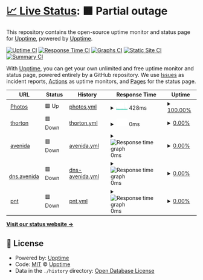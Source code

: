 # [📈 Live Status](https://demo.upptime.js.org): <!--live status--> **🟧 Partial outage**

This repository contains the open-source uptime monitor and status page for [Upptime](https://upptime.js.org), powered by [Upptime](https://github.com/upptime/upptime).

[![Uptime CI](https://github.com/truongsinh/upptime.truongsinh.pro/workflows/Uptime%20CI/badge.svg)](https://github.com/truongsinh/upptime.truongsinh.pro/actions?query=workflow%3A%22Uptime+CI%22)
[![Response Time CI](https://github.com/truongsinh/upptime.truongsinh.pro/workflows/Response%20Time%20CI/badge.svg)](https://github.com/truongsinh/upptime.truongsinh.pro/actions?query=workflow%3A%22Response+Time+CI%22)
[![Graphs CI](https://github.com/truongsinh/upptime.truongsinh.pro/workflows/Graphs%20CI/badge.svg)](https://github.com/truongsinh/upptime.truongsinh.pro/actions?query=workflow%3A%22Graphs+CI%22)
[![Static Site CI](https://github.com/truongsinh/upptime.truongsinh.pro/workflows/Static%20Site%20CI/badge.svg)](https://github.com/truongsinh/upptime.truongsinh.pro/actions?query=workflow%3A%22Static+Site+CI%22)
[![Summary CI](https://github.com/truongsinh/upptime.truongsinh.pro/workflows/Summary%20CI/badge.svg)](https://github.com/truongsinh/upptime.truongsinh.pro/actions?query=workflow%3A%22Summary+CI%22)

With [Upptime](https://upptime.js.org), you can get your own unlimited and free uptime monitor and status page, powered entirely by a GitHub repository. We use [Issues](https://github.com/upptime/upptime/issues) as incident reports, [Actions](https://github.com/truongsinh/upptime.truongsinh.pro/actions) as uptime monitors, and [Pages](https://demo.upptime.js.org) for the status page.

<!--start: status pages-->
<!-- This summary is generated by Upptime (https://github.com/upptime/upptime) -->
<!-- Do not edit this manually, your changes will be overwritten -->
<!-- prettier-ignore -->
| URL | Status | History | Response Time | Uptime |
| --- | ------ | ------- | ------------- | ------ |
| <img alt="" src="https://icons.duckduckgo.com/ip3/photos.truongsinh.pro.ico" height="13"> [Photos](https://photos.truongsinh.pro) | 🟩 Up | [photos.yml](https://github.com/truongsinh/upptime.truongsinh.pro/commits/HEAD/history/photos.yml) | <details><summary><img alt="Response time graph" src="./graphs/photos/response-time-week.png" height="20"> 428ms</summary><br><a href="https://upptime.truongsinh.pro/history/photos"><img alt="Response time 371" src="https://img.shields.io/endpoint?url=https%3A%2F%2Fraw.githubusercontent.com%2Ftruongsinh%2Fupptime.truongsinh.pro%2FHEAD%2Fapi%2Fphotos%2Fresponse-time.json"></a><br><a href="https://upptime.truongsinh.pro/history/photos"><img alt="24-hour response time 825" src="https://img.shields.io/endpoint?url=https%3A%2F%2Fraw.githubusercontent.com%2Ftruongsinh%2Fupptime.truongsinh.pro%2FHEAD%2Fapi%2Fphotos%2Fresponse-time-day.json"></a><br><a href="https://upptime.truongsinh.pro/history/photos"><img alt="7-day response time 428" src="https://img.shields.io/endpoint?url=https%3A%2F%2Fraw.githubusercontent.com%2Ftruongsinh%2Fupptime.truongsinh.pro%2FHEAD%2Fapi%2Fphotos%2Fresponse-time-week.json"></a><br><a href="https://upptime.truongsinh.pro/history/photos"><img alt="30-day response time 351" src="https://img.shields.io/endpoint?url=https%3A%2F%2Fraw.githubusercontent.com%2Ftruongsinh%2Fupptime.truongsinh.pro%2FHEAD%2Fapi%2Fphotos%2Fresponse-time-month.json"></a><br><a href="https://upptime.truongsinh.pro/history/photos"><img alt="1-year response time 370" src="https://img.shields.io/endpoint?url=https%3A%2F%2Fraw.githubusercontent.com%2Ftruongsinh%2Fupptime.truongsinh.pro%2FHEAD%2Fapi%2Fphotos%2Fresponse-time-year.json"></a></details> | <details><summary><a href="https://upptime.truongsinh.pro/history/photos">100.00%</a></summary><a href="https://upptime.truongsinh.pro/history/photos"><img alt="All-time uptime 82.43%" src="https://img.shields.io/endpoint?url=https%3A%2F%2Fraw.githubusercontent.com%2Ftruongsinh%2Fupptime.truongsinh.pro%2FHEAD%2Fapi%2Fphotos%2Fuptime.json"></a><br><a href="https://upptime.truongsinh.pro/history/photos"><img alt="24-hour uptime 100.00%" src="https://img.shields.io/endpoint?url=https%3A%2F%2Fraw.githubusercontent.com%2Ftruongsinh%2Fupptime.truongsinh.pro%2FHEAD%2Fapi%2Fphotos%2Fuptime-day.json"></a><br><a href="https://upptime.truongsinh.pro/history/photos"><img alt="7-day uptime 100.00%" src="https://img.shields.io/endpoint?url=https%3A%2F%2Fraw.githubusercontent.com%2Ftruongsinh%2Fupptime.truongsinh.pro%2FHEAD%2Fapi%2Fphotos%2Fuptime-week.json"></a><br><a href="https://upptime.truongsinh.pro/history/photos"><img alt="30-day uptime 99.96%" src="https://img.shields.io/endpoint?url=https%3A%2F%2Fraw.githubusercontent.com%2Ftruongsinh%2Fupptime.truongsinh.pro%2FHEAD%2Fapi%2Fphotos%2Fuptime-month.json"></a><br><a href="https://upptime.truongsinh.pro/history/photos"><img alt="1-year uptime 65.95%" src="https://img.shields.io/endpoint?url=https%3A%2F%2Fraw.githubusercontent.com%2Ftruongsinh%2Fupptime.truongsinh.pro%2FHEAD%2Fapi%2Fphotos%2Fuptime-year.json"></a></details>
| <img alt="" src="https://icons.duckduckgo.com/ip3/photos.thornton.truongsinh.pro.ico" height="13"> [thorton](https://photos.thornton.truongsinh.pro) | 🟥 Down | [thorton.yml](https://github.com/truongsinh/upptime.truongsinh.pro/commits/HEAD/history/thorton.yml) | <details><summary><img alt="Response time graph" src="./graphs/thorton/response-time-week.png" height="20"> 0ms</summary><br><a href="https://upptime.truongsinh.pro/history/thorton"><img alt="Response time 277" src="https://img.shields.io/endpoint?url=https%3A%2F%2Fraw.githubusercontent.com%2Ftruongsinh%2Fupptime.truongsinh.pro%2FHEAD%2Fapi%2Fthorton%2Fresponse-time.json"></a><br><a href="https://upptime.truongsinh.pro/history/thorton"><img alt="24-hour response time 0" src="https://img.shields.io/endpoint?url=https%3A%2F%2Fraw.githubusercontent.com%2Ftruongsinh%2Fupptime.truongsinh.pro%2FHEAD%2Fapi%2Fthorton%2Fresponse-time-day.json"></a><br><a href="https://upptime.truongsinh.pro/history/thorton"><img alt="7-day response time 0" src="https://img.shields.io/endpoint?url=https%3A%2F%2Fraw.githubusercontent.com%2Ftruongsinh%2Fupptime.truongsinh.pro%2FHEAD%2Fapi%2Fthorton%2Fresponse-time-week.json"></a><br><a href="https://upptime.truongsinh.pro/history/thorton"><img alt="30-day response time 0" src="https://img.shields.io/endpoint?url=https%3A%2F%2Fraw.githubusercontent.com%2Ftruongsinh%2Fupptime.truongsinh.pro%2FHEAD%2Fapi%2Fthorton%2Fresponse-time-month.json"></a><br><a href="https://upptime.truongsinh.pro/history/thorton"><img alt="1-year response time 277" src="https://img.shields.io/endpoint?url=https%3A%2F%2Fraw.githubusercontent.com%2Ftruongsinh%2Fupptime.truongsinh.pro%2FHEAD%2Fapi%2Fthorton%2Fresponse-time-year.json"></a></details> | <details><summary><a href="https://upptime.truongsinh.pro/history/thorton">0.00%</a></summary><a href="https://upptime.truongsinh.pro/history/thorton"><img alt="All-time uptime 75.85%" src="https://img.shields.io/endpoint?url=https%3A%2F%2Fraw.githubusercontent.com%2Ftruongsinh%2Fupptime.truongsinh.pro%2FHEAD%2Fapi%2Fthorton%2Fuptime.json"></a><br><a href="https://upptime.truongsinh.pro/history/thorton"><img alt="24-hour uptime 0.00%" src="https://img.shields.io/endpoint?url=https%3A%2F%2Fraw.githubusercontent.com%2Ftruongsinh%2Fupptime.truongsinh.pro%2FHEAD%2Fapi%2Fthorton%2Fuptime-day.json"></a><br><a href="https://upptime.truongsinh.pro/history/thorton"><img alt="7-day uptime 0.00%" src="https://img.shields.io/endpoint?url=https%3A%2F%2Fraw.githubusercontent.com%2Ftruongsinh%2Fupptime.truongsinh.pro%2FHEAD%2Fapi%2Fthorton%2Fuptime-week.json"></a><br><a href="https://upptime.truongsinh.pro/history/thorton"><img alt="30-day uptime 1.38%" src="https://img.shields.io/endpoint?url=https%3A%2F%2Fraw.githubusercontent.com%2Ftruongsinh%2Fupptime.truongsinh.pro%2FHEAD%2Fapi%2Fthorton%2Fuptime-month.json"></a><br><a href="https://upptime.truongsinh.pro/history/thorton"><img alt="1-year uptime 53.07%" src="https://img.shields.io/endpoint?url=https%3A%2F%2Fraw.githubusercontent.com%2Ftruongsinh%2Fupptime.truongsinh.pro%2FHEAD%2Fapi%2Fthorton%2Fuptime-year.json"></a></details>
| <img alt="" src="https://icons.duckduckgo.com/ip3/photos.avenida.truongsinh.pro.ico" height="13"> [avenida](https://photos.avenida.truongsinh.pro) | 🟥 Down | [avenida.yml](https://github.com/truongsinh/upptime.truongsinh.pro/commits/HEAD/history/avenida.yml) | <details><summary><img alt="Response time graph" src="./graphs/avenida/response-time-week.png" height="20"> 0ms</summary><br><a href="https://upptime.truongsinh.pro/history/avenida"><img alt="Response time 0" src="https://img.shields.io/endpoint?url=https%3A%2F%2Fraw.githubusercontent.com%2Ftruongsinh%2Fupptime.truongsinh.pro%2FHEAD%2Fapi%2Favenida%2Fresponse-time.json"></a><br><a href="https://upptime.truongsinh.pro/history/avenida"><img alt="24-hour response time 0" src="https://img.shields.io/endpoint?url=https%3A%2F%2Fraw.githubusercontent.com%2Ftruongsinh%2Fupptime.truongsinh.pro%2FHEAD%2Fapi%2Favenida%2Fresponse-time-day.json"></a><br><a href="https://upptime.truongsinh.pro/history/avenida"><img alt="7-day response time 0" src="https://img.shields.io/endpoint?url=https%3A%2F%2Fraw.githubusercontent.com%2Ftruongsinh%2Fupptime.truongsinh.pro%2FHEAD%2Fapi%2Favenida%2Fresponse-time-week.json"></a><br><a href="https://upptime.truongsinh.pro/history/avenida"><img alt="30-day response time 0" src="https://img.shields.io/endpoint?url=https%3A%2F%2Fraw.githubusercontent.com%2Ftruongsinh%2Fupptime.truongsinh.pro%2FHEAD%2Fapi%2Favenida%2Fresponse-time-month.json"></a><br><a href="https://upptime.truongsinh.pro/history/avenida"><img alt="1-year response time 0" src="https://img.shields.io/endpoint?url=https%3A%2F%2Fraw.githubusercontent.com%2Ftruongsinh%2Fupptime.truongsinh.pro%2FHEAD%2Fapi%2Favenida%2Fresponse-time-year.json"></a></details> | <details><summary><a href="https://upptime.truongsinh.pro/history/avenida">0.00%</a></summary><a href="https://upptime.truongsinh.pro/history/avenida"><img alt="All-time uptime 11.90%" src="https://img.shields.io/endpoint?url=https%3A%2F%2Fraw.githubusercontent.com%2Ftruongsinh%2Fupptime.truongsinh.pro%2FHEAD%2Fapi%2Favenida%2Fuptime.json"></a><br><a href="https://upptime.truongsinh.pro/history/avenida"><img alt="24-hour uptime 0.00%" src="https://img.shields.io/endpoint?url=https%3A%2F%2Fraw.githubusercontent.com%2Ftruongsinh%2Fupptime.truongsinh.pro%2FHEAD%2Fapi%2Favenida%2Fuptime-day.json"></a><br><a href="https://upptime.truongsinh.pro/history/avenida"><img alt="7-day uptime 0.00%" src="https://img.shields.io/endpoint?url=https%3A%2F%2Fraw.githubusercontent.com%2Ftruongsinh%2Fupptime.truongsinh.pro%2FHEAD%2Fapi%2Favenida%2Fuptime-week.json"></a><br><a href="https://upptime.truongsinh.pro/history/avenida"><img alt="30-day uptime 1.38%" src="https://img.shields.io/endpoint?url=https%3A%2F%2Fraw.githubusercontent.com%2Ftruongsinh%2Fupptime.truongsinh.pro%2FHEAD%2Fapi%2Favenida%2Fuptime-month.json"></a><br><a href="https://upptime.truongsinh.pro/history/avenida"><img alt="1-year uptime 0.00%" src="https://img.shields.io/endpoint?url=https%3A%2F%2Fraw.githubusercontent.com%2Ftruongsinh%2Fupptime.truongsinh.pro%2FHEAD%2Fapi%2Favenida%2Fuptime-year.json"></a></details>
| <img alt="" src="https://icons.duckduckgo.com/ip3/dns.avenida.truongsinh.pro.ico" height="13"> [dns.avenida](https://dns.avenida.truongsinh.pro/ready) | 🟥 Down | [dns-avenida.yml](https://github.com/truongsinh/upptime.truongsinh.pro/commits/HEAD/history/dns-avenida.yml) | <details><summary><img alt="Response time graph" src="./graphs/dns-avenida/response-time-week.png" height="20"> 0ms</summary><br><a href="https://upptime.truongsinh.pro/history/dns-avenida"><img alt="Response time 0" src="https://img.shields.io/endpoint?url=https%3A%2F%2Fraw.githubusercontent.com%2Ftruongsinh%2Fupptime.truongsinh.pro%2FHEAD%2Fapi%2Fdns-avenida%2Fresponse-time.json"></a><br><a href="https://upptime.truongsinh.pro/history/dns-avenida"><img alt="24-hour response time 0" src="https://img.shields.io/endpoint?url=https%3A%2F%2Fraw.githubusercontent.com%2Ftruongsinh%2Fupptime.truongsinh.pro%2FHEAD%2Fapi%2Fdns-avenida%2Fresponse-time-day.json"></a><br><a href="https://upptime.truongsinh.pro/history/dns-avenida"><img alt="7-day response time 0" src="https://img.shields.io/endpoint?url=https%3A%2F%2Fraw.githubusercontent.com%2Ftruongsinh%2Fupptime.truongsinh.pro%2FHEAD%2Fapi%2Fdns-avenida%2Fresponse-time-week.json"></a><br><a href="https://upptime.truongsinh.pro/history/dns-avenida"><img alt="30-day response time 0" src="https://img.shields.io/endpoint?url=https%3A%2F%2Fraw.githubusercontent.com%2Ftruongsinh%2Fupptime.truongsinh.pro%2FHEAD%2Fapi%2Fdns-avenida%2Fresponse-time-month.json"></a><br><a href="https://upptime.truongsinh.pro/history/dns-avenida"><img alt="1-year response time 0" src="https://img.shields.io/endpoint?url=https%3A%2F%2Fraw.githubusercontent.com%2Ftruongsinh%2Fupptime.truongsinh.pro%2FHEAD%2Fapi%2Fdns-avenida%2Fresponse-time-year.json"></a></details> | <details><summary><a href="https://upptime.truongsinh.pro/history/dns-avenida">0.00%</a></summary><a href="https://upptime.truongsinh.pro/history/dns-avenida"><img alt="All-time uptime 7.30%" src="https://img.shields.io/endpoint?url=https%3A%2F%2Fraw.githubusercontent.com%2Ftruongsinh%2Fupptime.truongsinh.pro%2FHEAD%2Fapi%2Fdns-avenida%2Fuptime.json"></a><br><a href="https://upptime.truongsinh.pro/history/dns-avenida"><img alt="24-hour uptime 0.00%" src="https://img.shields.io/endpoint?url=https%3A%2F%2Fraw.githubusercontent.com%2Ftruongsinh%2Fupptime.truongsinh.pro%2FHEAD%2Fapi%2Fdns-avenida%2Fuptime-day.json"></a><br><a href="https://upptime.truongsinh.pro/history/dns-avenida"><img alt="7-day uptime 0.00%" src="https://img.shields.io/endpoint?url=https%3A%2F%2Fraw.githubusercontent.com%2Ftruongsinh%2Fupptime.truongsinh.pro%2FHEAD%2Fapi%2Fdns-avenida%2Fuptime-week.json"></a><br><a href="https://upptime.truongsinh.pro/history/dns-avenida"><img alt="30-day uptime 1.38%" src="https://img.shields.io/endpoint?url=https%3A%2F%2Fraw.githubusercontent.com%2Ftruongsinh%2Fupptime.truongsinh.pro%2FHEAD%2Fapi%2Fdns-avenida%2Fuptime-month.json"></a><br><a href="https://upptime.truongsinh.pro/history/dns-avenida"><img alt="1-year uptime 0.00%" src="https://img.shields.io/endpoint?url=https%3A%2F%2Fraw.githubusercontent.com%2Ftruongsinh%2Fupptime.truongsinh.pro%2FHEAD%2Fapi%2Fdns-avenida%2Fuptime-year.json"></a></details>
| <img alt="" src="https://icons.duckduckgo.com/ip3/photos.pnt.truongsinh.pro.ico" height="13"> [pnt](https://photos.pnt.truongsinh.pro) | 🟥 Down | [pnt.yml](https://github.com/truongsinh/upptime.truongsinh.pro/commits/HEAD/history/pnt.yml) | <details><summary><img alt="Response time graph" src="./graphs/pnt/response-time-week.png" height="20"> 0ms</summary><br><a href="https://upptime.truongsinh.pro/history/pnt"><img alt="Response time 0" src="https://img.shields.io/endpoint?url=https%3A%2F%2Fraw.githubusercontent.com%2Ftruongsinh%2Fupptime.truongsinh.pro%2FHEAD%2Fapi%2Fpnt%2Fresponse-time.json"></a><br><a href="https://upptime.truongsinh.pro/history/pnt"><img alt="24-hour response time 0" src="https://img.shields.io/endpoint?url=https%3A%2F%2Fraw.githubusercontent.com%2Ftruongsinh%2Fupptime.truongsinh.pro%2FHEAD%2Fapi%2Fpnt%2Fresponse-time-day.json"></a><br><a href="https://upptime.truongsinh.pro/history/pnt"><img alt="7-day response time 0" src="https://img.shields.io/endpoint?url=https%3A%2F%2Fraw.githubusercontent.com%2Ftruongsinh%2Fupptime.truongsinh.pro%2FHEAD%2Fapi%2Fpnt%2Fresponse-time-week.json"></a><br><a href="https://upptime.truongsinh.pro/history/pnt"><img alt="30-day response time 0" src="https://img.shields.io/endpoint?url=https%3A%2F%2Fraw.githubusercontent.com%2Ftruongsinh%2Fupptime.truongsinh.pro%2FHEAD%2Fapi%2Fpnt%2Fresponse-time-month.json"></a><br><a href="https://upptime.truongsinh.pro/history/pnt"><img alt="1-year response time 0" src="https://img.shields.io/endpoint?url=https%3A%2F%2Fraw.githubusercontent.com%2Ftruongsinh%2Fupptime.truongsinh.pro%2FHEAD%2Fapi%2Fpnt%2Fresponse-time-year.json"></a></details> | <details><summary><a href="https://upptime.truongsinh.pro/history/pnt">0.00%</a></summary><a href="https://upptime.truongsinh.pro/history/pnt"><img alt="All-time uptime 8.03%" src="https://img.shields.io/endpoint?url=https%3A%2F%2Fraw.githubusercontent.com%2Ftruongsinh%2Fupptime.truongsinh.pro%2FHEAD%2Fapi%2Fpnt%2Fuptime.json"></a><br><a href="https://upptime.truongsinh.pro/history/pnt"><img alt="24-hour uptime 0.00%" src="https://img.shields.io/endpoint?url=https%3A%2F%2Fraw.githubusercontent.com%2Ftruongsinh%2Fupptime.truongsinh.pro%2FHEAD%2Fapi%2Fpnt%2Fuptime-day.json"></a><br><a href="https://upptime.truongsinh.pro/history/pnt"><img alt="7-day uptime 0.00%" src="https://img.shields.io/endpoint?url=https%3A%2F%2Fraw.githubusercontent.com%2Ftruongsinh%2Fupptime.truongsinh.pro%2FHEAD%2Fapi%2Fpnt%2Fuptime-week.json"></a><br><a href="https://upptime.truongsinh.pro/history/pnt"><img alt="30-day uptime 1.38%" src="https://img.shields.io/endpoint?url=https%3A%2F%2Fraw.githubusercontent.com%2Ftruongsinh%2Fupptime.truongsinh.pro%2FHEAD%2Fapi%2Fpnt%2Fuptime-month.json"></a><br><a href="https://upptime.truongsinh.pro/history/pnt"><img alt="1-year uptime 0.00%" src="https://img.shields.io/endpoint?url=https%3A%2F%2Fraw.githubusercontent.com%2Ftruongsinh%2Fupptime.truongsinh.pro%2FHEAD%2Fapi%2Fpnt%2Fuptime-year.json"></a></details>

<!--end: status pages-->

[**Visit our status website →**](https://demo.upptime.js.org)

## 📄 License

- Powered by: [Upptime](https://github.com/upptime/upptime)
- Code: [MIT](./LICENSE) © [Upptime](https://upptime.js.org)
- Data in the `./history` directory: [Open Database License](https://opendatacommons.org/licenses/odbl/1-0/)
